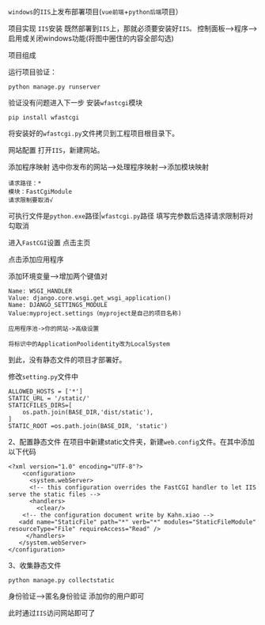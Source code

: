 `windows`的`IIS`上发布部署项目(`vue前端`+`python后端`项目）

项目实现
`IIS`安装
既然部署到`IIS`上，那就必须要安装好`IIS。`
控制面板–>程序–>启用或关闭windows功能(将图中圈住的内容全部勾选)

项目组成

运行项目验证：

```
python manage.py runserver
```

验证没有问题进入下一步
安装`wfastcgi`模块

```
pip install wfastcgi
```



将安装好的`wfastcgi.py`文件拷贝到工程项目根目录下。

网站配置
打开`IIS`，新建网站。

添加程序映射
选中你发布的网站–>处理程序映射–>添加模块映射

```
请求路径：*
模块：FastCgiModule
请求限制要取消√
```



可执行文件是`python.exe`路径|`wfastcgi.py`路径
填写完参数后选择请求限制将对勾取消

进入`FastCGI`设置
点击主页

点击添加应用程序

添加环境变量–>增加两个键值对

```
Name: WSGI_HANDLER 
Value: django.core.wsgi.get_wsgi_application()
Name: DJANGO_SETTINGS_MODULE
Value:myproject.settings（myproject是自己的项目名称)
```



`应用程序池->你的网站->高级设置`

```
将标识中的ApplicationPoolidentity改为LocalSystem
```



到此，没有静态文件的项目才部署好。

修改`setting.py`文件中

```
ALLOWED_HOSTS = ['*']
STATIC_URL = '/static/'
STATICFILES_DIRS=[
    os.path.join(BASE_DIR,'dist/static'),
]
STATIC_ROOT =os.path.join(BASE_DIR, 'static')
```



2、配置静态文件
在项目中新建static文件夹，新建`web.config`文件。在其中添加以下代码


```
<?xml version="1.0" encoding="UTF-8"?>
    <configuration>
      <system.webServer>
      <!-- this configuration overrides the FastCGI handler to let IIS serve the static files -->
      <handlers>
        <clear/>
	<!-- the configuration document write by Kahn.xiao -->
   <add name="StaticFile" path="*" verb="*" modules="StaticFileModule" resourceType="File" requireAccess="Read" />
     </handlers>
   </system.webServer>
</configuration>
```

3、收集静态文件

```
python manage.py collectstatic
```



身份验证-->匿名身份验证   添加你的用户即可

此时通过`IIS`访问网站即可了





